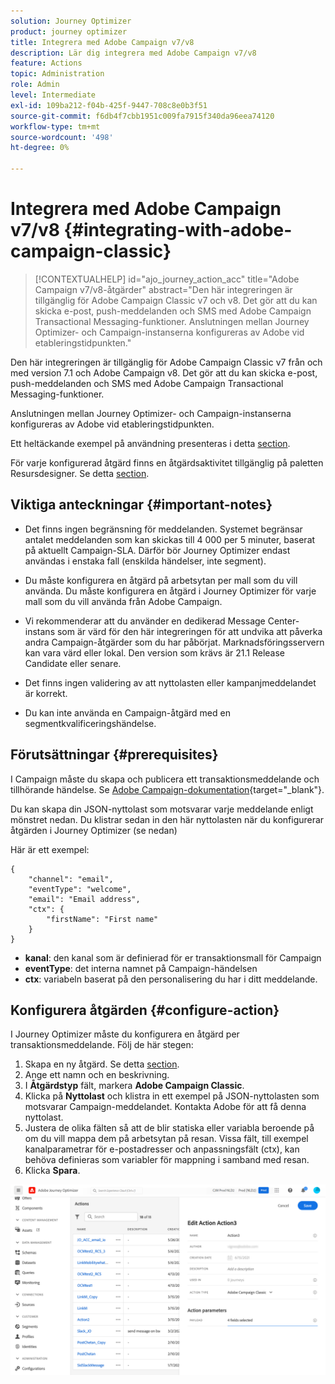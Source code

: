 ```yaml
---
solution: Journey Optimizer
product: journey optimizer
title: Integrera med Adobe Campaign v7/v8
description: Lär dig integrera med Adobe Campaign v7/v8
feature: Actions
topic: Administration
role: Admin
level: Intermediate
exl-id: 109ba212-f04b-425f-9447-708c8e0b3f51
source-git-commit: f6db4f7cbb1951c009fa7915f340da96eea74120
workflow-type: tm+mt
source-wordcount: '498'
ht-degree: 0%

---
```


# Integrera med Adobe Campaign v7/v8 {#integrating-with-adobe-campaign-classic}

>[!CONTEXTUALHELP]
>id="ajo_journey_action_acc"
>title="Adobe Campaign v7/v8-åtgärder"
>abstract="Den här integreringen är tillgänglig för Adobe Campaign Classic v7 och v8. Det gör att du kan skicka e-post, push-meddelanden och SMS med Adobe Campaign Transactional Messaging-funktioner. Anslutningen mellan Journey Optimizer- och Campaign-instanserna konfigureras av Adobe vid etableringstidpunkten."

Den här integreringen är tillgänglig för Adobe Campaign Classic v7 från och med version 7.1 och Adobe Campaign v8. Det gör att du kan skicka e-post, push-meddelanden och SMS med Adobe Campaign Transactional Messaging-funktioner.

Anslutningen mellan Journey Optimizer- och Campaign-instanserna konfigureras av Adobe vid etableringstidpunkten.

Ett heltäckande exempel på användning presenteras i detta [section](../building-journeys/ajo-ac.md).

För varje konfigurerad åtgärd finns en åtgärdsaktivitet tillgänglig på paletten Resursdesigner. Se detta [section](../building-journeys/using-adobe-campaign-classic.md).

## Viktiga anteckningar {#important-notes}

* Det finns ingen begränsning för meddelanden. Systemet begränsar antalet meddelanden som kan skickas till 4 000 per 5 minuter, baserat på aktuellt Campaign-SLA. Därför bör Journey Optimizer endast användas i enstaka fall (enskilda händelser, inte segment).

* Du måste konfigurera en åtgärd på arbetsytan per mall som du vill använda. Du måste konfigurera en åtgärd i Journey Optimizer för varje mall som du vill använda från Adobe Campaign.

* Vi rekommenderar att du använder en dedikerad Message Center-instans som är värd för den här integreringen för att undvika att påverka andra Campaign-åtgärder som du har påbörjat. Marknadsföringsservern kan vara värd eller lokal. Den version som krävs är 21.1 Release Candidate eller senare.

* Det finns ingen validering av att nyttolasten eller kampanjmeddelandet är korrekt.

* Du kan inte använda en Campaign-åtgärd med en segmentkvalificeringshändelse.

## Förutsättningar {#prerequisites}

I Campaign måste du skapa och publicera ett transaktionsmeddelande och tillhörande händelse. Se [Adobe Campaign-dokumentation](https://experienceleague.adobe.com/docs/campaign-classic/using/transactional-messaging/introduction/about-transactional-messaging.html#transactional-messaging){target=&quot;_blank&quot;}.

Du kan skapa din JSON-nyttolast som motsvarar varje meddelande enligt mönstret nedan. Du klistrar sedan in den här nyttolasten när du konfigurerar åtgärden i Journey Optimizer (se nedan)

Här är ett exempel:

```
{
    "channel": "email",
    "eventType": "welcome",
    "email": "Email address",
    "ctx": {
        "firstName": "First name"
    }
}
```

* **kanal**: den kanal som är definierad för er transaktionsmall för Campaign
* **eventType**: det interna namnet på Campaign-händelsen
* **ctx**: variabeln baserat på den personalisering du har i ditt meddelande.

## Konfigurera åtgärden {#configure-action}

I Journey Optimizer måste du konfigurera en åtgärd per transaktionsmeddelande. Följ de här stegen:

1. Skapa en ny åtgärd. Se detta [section](../action/action.md).
1. Ange ett namn och en beskrivning.
1. I **Åtgärdstyp** fält, markera **Adobe Campaign Classic**.
1. Klicka på **Nyttolast** och klistra in ett exempel på JSON-nyttolasten som motsvarar Campaign-meddelandet. Kontakta Adobe för att få denna nyttolast.
1. Justera de olika fälten så att de blir statiska eller variabla beroende på om du vill mappa dem på arbetsytan på resan. Vissa fält, till exempel kanalparametrar för e-postadresser och anpassningsfält (ctx), kan behöva definieras som variabler för mappning i samband med resan.
1. Klicka **Spara**.

![](assets/accintegration1.png)
